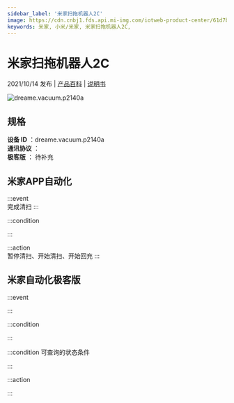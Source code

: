 ```yaml
---
sidebar_label: '米家扫拖机器人2C'
image: https://cdn.cnbj1.fds.api.mi-img.com/iotweb-product-center/61d7b3d064d7019a7046f77bd2d13b22_1623914663050.png?GalaxyAccessKeyId=AKVGLQWBOVIRQ3XLEW&Expires=9223372036854775807&Signature=k0ILwRunmhJlGvUrm350vQeHj5c=
keywords: 米家, 小米/米家, 米家扫拖机器人2C, 
---
```

# 米家扫拖机器人2C

2021/10/14 发布 | [产品百科](https://home.mi.com/webapp/content/baike/product/index.html?model=dreame.vacuum.p2140a/) | [说明书](https://home.mi.com/views/introduction.html?model=dreame.vacuum.p2140a&region=cn)

![dreame.vacuum.p2140a](https://cdn.cnbj1.fds.api.mi-img.com/iotweb-product-center/61d7b3d064d7019a7046f77bd2d13b22_1623914663050.png?GalaxyAccessKeyId=AKVGLQWBOVIRQ3XLEW&Expires=9223372036854775807&Signature=k0ILwRunmhJlGvUrm350vQeHj5c=)

## 规格  
> 
**设备 ID** ：dreame.vacuum.p2140a  
**通讯协议** ：  
**极客版**  ： 待补充 


## 米家APP自动化  

:::event  
完成清扫
:::

:::condition  

:::

:::action   
暂停清扫、开始清扫、开始回充
:::

## 米家自动化极客版  

:::event  

:::

:::condition  

:::

:::condition 可查询的状态条件  

:::

:::action  

:::

        
